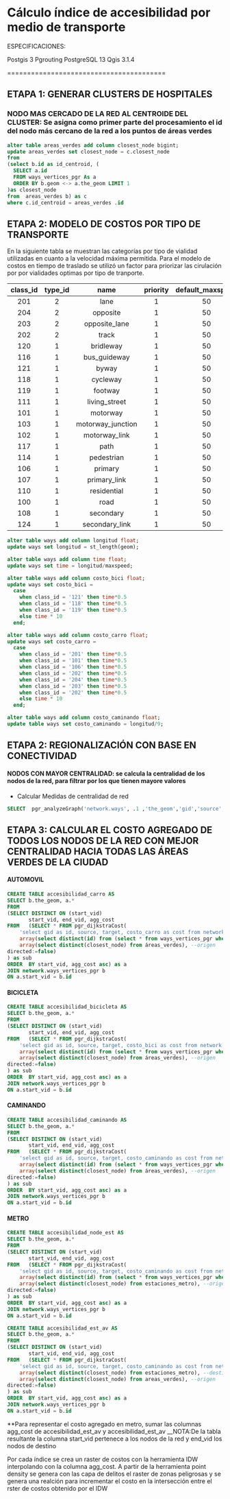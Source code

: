 # Cálculo índice de accesibilidad por medio de transporte 
ESPECIFICACIONES: 

Postgis 3
Pgrouting 
PostgreSQL 13
Qgis 3.1.4

========================================
## ETAPA 1: GENERAR CLUSTERS DE HOSPITALES 
### NODO MAS CERCADO DE LA RED AL CENTROIDE DEL CLUSTER: Se asigna como primer parte del procesamiento el id del nodo  más cercano de la red a los puntos de áreas verdes 
``` sql
alter table areas_verdes add column closest_node bigint; 
update areas_verdes set closest_node = c.closest_node
from  
(select b.id as id_centroid, (
  SELECT a.id
  FROM ways_vertices_pgr As a
  ORDER BY b.geom <-> a.the_geom LIMIT 1
)as closest_node
from  areas_verdes b) as c
where c.id_centroid = areas_verdes .id
```
## ETAPA 2: MODELO DE COSTOS POR TIPO DE TRANSPORTE
En la siguiente tabla se muestran las categorías por tipo de vialidad utilizadas en cuanto a la velocidad máxima permitida. Para el modelo de costos en tiempo de traslado se utilizó un factor para priorizar las cirulación por por vialidades optimas por tipo de tranporte.

|class_id | type_id | name | priority | default_maxspeed|
|  :---:  | :---:   | :---: |     :---:      |    :---:    |   
|201 |       2 | lane              |        1 |               50|
|204 |       2 | opposite          |        1 |               50|
|203 |       2 | opposite_lane     |        1 |               50|
|202 |       2 | track             |        1 |               50|
|120 |       1 | bridleway         |        1 |               50|
|116 |       1 | bus_guideway      |        1 |               50|
|121 |       1 | byway             |        1 |               50|
|118 |       1 | cycleway          |        1 |               50|
|119 |       1 | footway           |        1 |               50|
|111 |       1 | living_street     |        1 |               50|
|101 |       1 | motorway          |        1 |               50|
|103 |       1 | motorway_junction |        1 |               50|
|102 |       1 | motorway_link     |        1 |               50|
|117 |       1 | path              |        1 |               50|
|114 |       1 | pedestrian        |        1 |               50|
|106 |       1 | primary           |        1 |               50|
|107 |       1 | primary_link      |        1 |               50|
|110 |       1 | residential       |        1 |               50|
|100 |       1 | road              |        1 |               50|
|108 |       1 | secondary         |        1 |               50|
|124 |       1 | secondary_link    |        1 |               50|

```sql
alter table ways add column longitud float;
update ways set longitud = st_length(geom);

alter table ways add column time float;
update ways set time = longitud/maxspeed; 
```

```sql
alter table ways add column costo_bici float;
update ways set costo_bici =
  case
    when class_id = '121' then time*0.5
    when class_id = '118' then time*0.5
    when class_id = '119' then time*0.5
    else time * 10
  end;
```

```sql
alter table ways add column costo_carro float;
update ways set costo_carro =
  case
    when class_id = '201' then time*0.5
    when class_id = '101' then time*0.5
    when class_id = '106' then time*0.5
    when class_id = '202' then time*0.5
    when class_id = '204' then time*0.5
    when class_id = '203' then time*0.5
    when class_id = '202' then time*0.5
    else time * 10
  end;
```

```sql
alter table ways add column costo_caminando float;
update table ways set costo_caminando = longitud/9;
```


## ETAPA 2: REGIONALIZACIÓN CON BASE EN CONECTIVIDAD 

#### NODOS CON MAYOR CENTRALIDAD: se calcula la centralidad de los nodos de la red, para filtrar por los que tienen mayore valores
* Calcular Medidas de centralidad de red
``` sql
SELECT  pgr_analyzeGraph('network.ways', .1 ,'the_geom','gid','source','target');
```


## ETAPA 3: CALCULAR EL COSTO AGREGADO DE TODOS LOS NODOS DE LA RED CON MEJOR CENTRALIDAD HACIA TODAS LAS ÁREAS VERDES DE LA CIUDAD

#### AUTOMOVIL
``` sql
CREATE TABLE accesibilidad_carro AS 
SELECT b.the_geom, a.*
FROM
(SELECT DISTINCT ON (start_vid)
       start_vid, end_vid, agg_cost
FROM   (SELECT * FROM pgr_dijkstraCost(
    'select gid as id, source, target, costo_carro as cost from network.ways',
    array(select distinct(id) from (select * from ways_vertices_pgr where cnt > 40) as net ), --destino 
	array(select distinct(closest_node) from áreas_verdes), --origen
directed:=false)
) as sub
ORDER  BY start_vid, agg_cost asc) as a
JOIN network.ways_vertices_pgr b
ON a.start_vid = b.id
```
#### BICICLETA
``` sql
CREATE TABLE accesibilidad_bicicleta AS 
SELECT b.the_geom, a.*
FROM
(SELECT DISTINCT ON (start_vid)
       start_vid, end_vid, agg_cost
FROM   (SELECT * FROM pgr_dijkstraCost(
    'select gid as id, source, target, costo_bici as cost from network.ways',
    array(select distinct(id) from (select * from ways_vertices_pgr where cnt > 40) as net ), --destino 
	array(select distinct(closest_node) from áreas_verdes), --origen
directed:=false)
) as sub
ORDER  BY start_vid, agg_cost asc) as a
JOIN network.ways_vertices_pgr b
ON a.start_vid = b.id
```
#### CAMINANDO
``` sql
CREATE TABLE accesibilidad_caminando AS 
SELECT b.the_geom, a.*
FROM
(SELECT DISTINCT ON (start_vid)
       start_vid, end_vid, agg_cost
FROM   (SELECT * FROM pgr_dijkstraCost(
    'select gid as id, source, target, costo_caminando as cost from network.ways',
    array(select distinct(id) from (select * from ways_vertices_pgr where cnt > 40) as net ), --destino 
	array(select distinct(closest_node) from áreas_verdes), --origen
directed:=false)
) as sub
ORDER  BY start_vid, agg_cost asc) as a
JOIN network.ways_vertices_pgr b
ON a.start_vid = b.id
```

#### METRO
``` sql
CREATE TABLE accesibilidad_node_est AS 
SELECT b.the_geom, a.*
FROM
(SELECT DISTINCT ON (start_vid)
       start_vid, end_vid, agg_cost
FROM   (SELECT * FROM pgr_dijkstraCost(
    'select gid as id, source, target, costo_caminando as cost from network.ways',
    array(select distinct(id) from (select * from ways_vertices_pgr where cnt > 40) as net ), --destino 
	array(select distinct(closest_node) from estaciones_metro), --origen
directed:=false)
) as sub
ORDER  BY start_vid, agg_cost asc) as a
JOIN network.ways_vertices_pgr b
ON a.start_vid = b.id
```
``` sql
CREATE TABLE accesibilidad_est_av AS 
SELECT b.the_geom, a.*
FROM
(SELECT DISTINCT ON (start_vid)
       start_vid, end_vid, agg_cost
FROM   (SELECT * FROM pgr_dijkstraCost(
    'select gid as id, source, target, costo_caminando as cost from network.ways',
    array(select distinct(closest_node) from estaciones_metro), --destino 
	array(select distinct(closest_node) from areas_verdes), --origen
directed:=false)
) as sub
ORDER  BY start_vid, agg_cost asc) as a
JOIN network.ways_vertices_pgr b
ON a.start_vid = b.id
```
**Para representar el costo agregado en metro, sumar las columnas agg_cost de accesibilidad_est_av y accesibilidad_est_av
__NOTA:De la tabla resultante la columna start_vid pertenece a los nodos de la red y end_vid los nodos de destino

Por cada índice se crea un raster de costos con la herramienta IDW interpolando con la columna agg_cost. 
A partir de la herramienta point density se genera con las capa de delitos el raster de zonas peligrosas y se genera una realción para incrementar el costo en la intersección entre el rster de costos obtenido por el IDW

